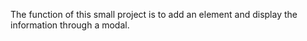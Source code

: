 


The function of this small project is to add an element and display the information through a modal.